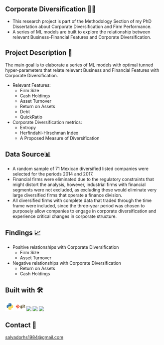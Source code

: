 ## Corporate Diversification 🧑‍🎓
* This research project is part of the Methodology Section of my PhD Dissertation about Corporate Diversification and Firm Performance.
* A series of ML models are built to explore the relationship between relevant Business-Financial Features and Corporate Diversification.

## Project Description 📑
The main goal is to elaborate a series of ML models with optimal tunned hyper-parameters that relate relevant Business and Financial Features with Corporate Diversification.

- Relevant Features:                                                                                                                                               
    - Firm Size                                                                                                                                                     
    - Cash Holdings                                                                                                                                                 
    - Asset Turnover
    - Return on Assets
    - Debt
    - QuickRatio
- Corporate Diversification metrics:
    - Entropy
    - Herfindahl-Hirschman Index
    - A Proposed Measure of Diversification 

## Data Source📊
- A random sample of 71 Mexican diversified listed companies were selected for the periods 2014 and 2017.  
- Financial firms were eliminated due to the regulatory constraints that might distort the analysis, however, industrial firms with financial segments were not excluded, as excluding these would eliminate very large diversified firms that operate a finance division. 
- All diversified firms with complete data that traded through the time frame were included, since the three-year period was chosen to purposely allow companies to engage in corporate diversification and experience critical changes in corporate structure.

## Findings 📈
- Positive relationships with Corporate Diversification
    - Firm Size 
    - Asset Turnover
- Negative relationships with Corporate Diversification
    - Return on Assets
    - Cash Holdings

## Built with 🛠️
<code><img height="30" src="https://raw.githubusercontent.com/github/explore/80688e429a7d4ef2fca1e82350fe8e3517d3494d/topics/python/python.png"></code>
<code><img height="30" src="https://raw.githubusercontent.com/github/explore/80688e429a7d4ef2fca1e82350fe8e3517d3494d/topics/git/git.png"></code>
<code><img height="30" src="https://raw.githubusercontent.com/numpy/numpy/7e7f4adab814b223f7f917369a72757cd28b10cb/branding/icons/numpylogo.svg"></code>
<code><img height="30" src="https://raw.githubusercontent.com/pandas-dev/pandas/761bceb77d44aa63b71dda43ca46e8fd4b9d7422/web/pandas/static/img/pandas.svg"></code>
<code><img height="30" src="https://matplotlib.org/_static/logo2.svg"></code>
</code>

## Contact 📧
salvadorhs1984@gmail.com 
